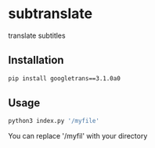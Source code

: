 # subtranslate
translate subtitles
## Installation

```bash
pip install googletrans==3.1.0a0
```
## Usage

```bash
python3 index.py '/myfile'
```
You can replace '/myfil' with your directory
